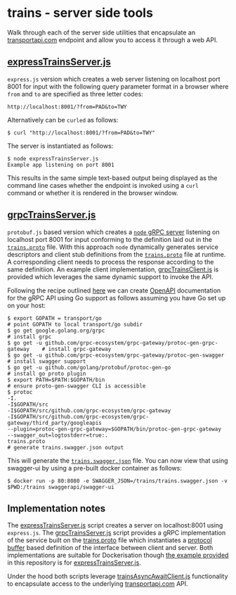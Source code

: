 # trains - server side tools
Walk through each of the server side utilities that encapsulate an [transportapi.com](transportapi.com) endpoint and allow you to access it through a web API.

## [expressTrainsServer.js](javascript/expressTrainsServer.js)
`express.js` version which creates a web server listening on localhost port 8001 for input with the following query parameter format in a browser where `from` and `to` are specified as three letter codes:
```
http://localhost:8001/?from=PAD&to=TWY
```
Alternatively can be `curled` as follows:
```
$ curl "http://localhost:8001/?from=PAD&to=TWY"
```
The server is instantiated as follows:
```
$ node expressTrainsServer.js 
Example app listening on port 8001
```
This results in the same simple text-based output being displayed as the command line cases whether the endpoint is invoked using a `curl` command or whether it is rendered in the browser window.

## [grpcTrainsServer.js](javascript/grpcTrainsServer.js)
`protobuf.js` based version which creates a [`node` gRPC server](https://grpc.io/docs/quickstart/node/) listening on localhost port 8001 for input conforming to the definition laid out in the [`trains.proto`](trains.proto) file.  With this approach `node` dynamically generates service descriptors and client stub definitions from the [`trains.proto`](trains.proto) file at runtime. A corresponding client needs to process the response according to the same definitiion.  An example client implementation, [grpcTrainsClient.js](javascript/grpcTrainsClient.js) is provided which leverages the same dynamic support to invoke the API.

Following the recipe outlined [here](https://blog.csnet.me/blog/building-a-go-api-grpc-rest-and-openapi-swagger.1/) we can create [OpenAPI](https://swagger.io/specification/) documentation for the gRPC API using Go support as follows assuming you have Go set up on your host:
```
$ export GOPATH = transport/go                                                # point GOPATH to local transport/go subdir
$ go get google.golang.org/grpc                                               # install grpc
$ go get -u github.com/grpc-ecosystem/grpc-gateway/protoc-gen-grpc-gateway    # install grpc-gateway
$ go get -u github.com/grpc-ecosystem/grpc-gateway/protoc-gen-swagger         # install swagger support
$ go get -u github.com/golang/protobuf/protoc-gen-go                          # install go proto plugin
$ export PATH=$PATH:$GOPATH/bin                                               # ensure proto-gen-swagger CLI is accessible
$ protoc 
-I. 
-I$GOPATH/src 
-I$GOPATH/src/github.com/grpc-ecosystem/grpc-gateway 
-I$GOPATH/src/github.com/grpc-ecosystem/grpc-gateway/third_party/googleapis 
--plugin=protoc-gen-grpc-gateway=$GOPATH/bin/protoc-gen-grpc-gateway 
--swagger_out=logtostderr=true:. 
trains.proto                                                                  # generate trains.swagger.json output
```
This will generate the [`trains.swagger.json`](trains.swagger.json) file.  You can now view that using swagger-ui by using a pre-built docker container as follows:
```
$ docker run -p 80:8080 -e SWAGGER_JSON=/trains/trains.swagger.json -v $PWD:/trains swaggerapi/swagger-ui
```

## Implementation notes
The [expressTrainsServer.js](javascript/expressTrainsServer.js) script creates a server on localhost:8001 using `express.js`.  The [grpcTrainsServer.js](javascript/grpcTrainsServer.js) script provides a gRPC implementation of the service built on the [trains.proto](trains.proto) file which instantiates a [protocol buffer](https://developers.google.com/protocol-buffers/docs/proto) based definition of the interface between client and server. Both implementations are suitable for Dockerisation though [the example provided](javascript/Dockerfile) in this repository is for [expressTrainsServer.js](javascript/expressTrainsServer.js).

Under the hood both scripts leverage [trainsAsyncAwaitClient.js](javascript/trainsAsyncAwaitClient.js) functionality to encapsulate access to the underlying [transportapi.com](transportapi.com) API.

